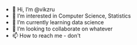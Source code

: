 - 👋 Hi, I’m @vikzru
- 👀 I’m interested in Computer Science, Statistics
- 🌱 I’m currently learning data science
- 💞️ I’m looking to collaborate on whatever
- 📫 How to reach me - don't

<!---
vikzru/vikzru is a ✨ special ✨ repository because its `README.md` (this file) appears on your GitHub profile.
You can click the Preview link to take a look at your changes.
--->
